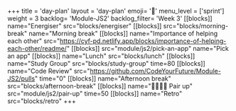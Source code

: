 +++
title = 'day-plan'
layout = 'day-plan'
emoji= '📝'
menu_level = ['sprint']
weight = 3
backlog= 'Module-JS2'
backlog_filter= 'Week 3'
[[blocks]]
name="Energiser"
src="blocks/energiser"
[[blocks]]
src="blocks/morning-break"
name="Morning break"
[[blocks]]
name="Importance of helping each other"
src="https://cyf-pd.netlify.app/blocks/importance-of-helping-each-other/readme/"
[[blocks]]
src="module/js2/pick-an-app"
name="Pick an app"
[[blocks]]
name="Lunch"
src="blocks/lunch"
[[blocks]]
name="Study Group"
src="blocks/study-group"
time=80
[[blocks]]
name="Code Review"
src="https://github.com/CodeYourFuture/Module-JS2/pulls"
time="0"
[[blocks]]
name="Afternoon break"
src="blocks/afternoon-break"
[[blocks]]
name="🫱🏿‍🫲🏾 Pair up"
src="module/js2/pair-up"
time=50
[[blocks]]
name="Retro"
src="blocks/retro"
+++
